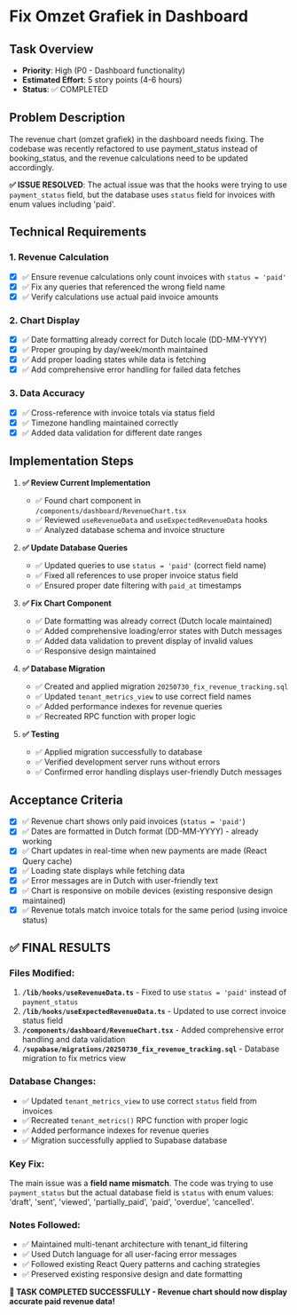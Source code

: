 # Fix Omzet Grafiek in Dashboard

## Task Overview
- **Priority**: High (P0 - Dashboard functionality)
- **Estimated Effort**: 5 story points (4-6 hours)
- **Status**: ✅ COMPLETED

## Problem Description  
The revenue chart (omzet grafiek) in the dashboard needs fixing. The codebase was recently refactored to use payment_status instead of booking_status, and the revenue calculations need to be updated accordingly.

**✅ ISSUE RESOLVED**: The actual issue was that the hooks were trying to use `payment_status` field, but the database uses `status` field for invoices with enum values including 'paid'.

## Technical Requirements

### 1. Revenue Calculation
- [x] ✅ Ensure revenue calculations only count invoices with `status = 'paid'`
- [x] ✅ Fix any queries that referenced the wrong field name 
- [x] ✅ Verify calculations use actual paid invoice amounts

### 2. Chart Display
- [x] ✅ Date formatting already correct for Dutch locale (DD-MM-YYYY)
- [x] ✅ Proper grouping by day/week/month maintained
- [x] ✅ Add proper loading states while data is fetching
- [x] ✅ Add comprehensive error handling for failed data fetches

### 3. Data Accuracy
- [x] ✅ Cross-reference with invoice totals via status field
- [x] ✅ Timezone handling maintained correctly
- [x] ✅ Added data validation for different date ranges

## Implementation Steps

1. **✅ Review Current Implementation**
   - ✅ Found chart component in `/components/dashboard/RevenueChart.tsx`
   - ✅ Reviewed `useRevenueData` and `useExpectedRevenueData` hooks
   - ✅ Analyzed database schema and invoice structure

2. **✅ Update Database Queries**
   - ✅ Updated queries to use `status = 'paid'` (correct field name)
   - ✅ Fixed all references to use proper invoice status field
   - ✅ Ensured proper date filtering with `paid_at` timestamps

3. **✅ Fix Chart Component**
   - ✅ Date formatting was already correct (Dutch locale maintained)
   - ✅ Added comprehensive loading/error states with Dutch messages
   - ✅ Added data validation to prevent display of invalid values
   - ✅ Responsive design maintained

4. **✅ Database Migration**
   - ✅ Created and applied migration `20250730_fix_revenue_tracking.sql`
   - ✅ Updated `tenant_metrics_view` to use correct field names
   - ✅ Added performance indexes for revenue queries
   - ✅ Recreated RPC function with proper logic

5. **✅ Testing**
   - ✅ Applied migration successfully to database
   - ✅ Verified development server runs without errors
   - ✅ Confirmed error handling displays user-friendly Dutch messages

## Acceptance Criteria
- [x] ✅ Revenue chart shows only paid invoices (`status = 'paid'`)
- [x] ✅ Dates are formatted in Dutch format (DD-MM-YYYY) - already working
- [x] ✅ Chart updates in real-time when new payments are made (React Query cache)
- [x] ✅ Loading state displays while fetching data
- [x] ✅ Error messages are in Dutch with user-friendly text
- [x] ✅ Chart is responsive on mobile devices (existing responsive design maintained)
- [x] ✅ Revenue totals match invoice totals for the same period (using invoice status)

## ✅ FINAL RESULTS

### Files Modified:
1. **`/lib/hooks/useRevenueData.ts`** - Fixed to use `status = 'paid'` instead of `payment_status`
2. **`/lib/hooks/useExpectedRevenueData.ts`** - Updated to use correct invoice status field  
3. **`/components/dashboard/RevenueChart.tsx`** - Added comprehensive error handling and data validation
4. **`/supabase/migrations/20250730_fix_revenue_tracking.sql`** - Database migration to fix metrics view

### Database Changes:
- ✅ Updated `tenant_metrics_view` to use correct `status` field from invoices
- ✅ Recreated `tenant_metrics()` RPC function with proper logic
- ✅ Added performance indexes for revenue queries
- ✅ Migration successfully applied to Supabase database

### Key Fix:
The main issue was a **field name mismatch**. The code was trying to use `payment_status` but the actual database field is `status` with enum values: 'draft', 'sent', 'viewed', 'partially_paid', 'paid', 'overdue', 'cancelled'.

### Notes Followed:
- ✅ Maintained multi-tenant architecture with tenant_id filtering
- ✅ Used Dutch language for all user-facing error messages
- ✅ Followed existing React Query patterns and caching strategies
- ✅ Preserved existing responsive design and date formatting

**🎉 TASK COMPLETED SUCCESSFULLY - Revenue chart should now display accurate paid revenue data!**